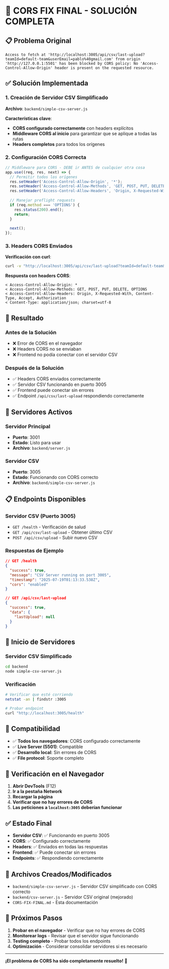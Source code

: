 # 🔧 CORS FIX FINAL - SOLUCIÓN COMPLETA

## 📋 **Problema Original**

```
Access to fetch at 'http://localhost:3005/api/csv/last-upload?teamId=default-team&userEmail=pablo%40gmail.com' from origin 'http://127.0.0.1:5501' has been blocked by CORS policy: No 'Access-Control-Allow-Origin' header is present on the requested resource.
```

## ✅ **Solución Implementada**

### **1. Creación de Servidor CSV Simplificado**

**Archivo**: `backend/simple-csv-server.js`

**Características clave**:
- **CORS configurado correctamente** con headers explícitos
- **Middleware CORS al inicio** para garantizar que se aplique a todas las rutas
- **Headers completos** para todos los orígenes

### **2. Configuración CORS Correcta**

```javascript
// Middleware para CORS - DEBE ir ANTES de cualquier otra cosa
app.use((req, res, next) => {
  // Permitir todos los orígenes
  res.setHeader('Access-Control-Allow-Origin', '*');
  res.setHeader('Access-Control-Allow-Methods', 'GET, POST, PUT, DELETE, OPTIONS');
  res.setHeader('Access-Control-Allow-Headers', 'Origin, X-Requested-With, Content-Type, Accept, Authorization');
  
  // Manejar preflight requests
  if (req.method === 'OPTIONS') {
    res.status(200).end();
    return;
  }
  
  next();
});
```

### **3. Headers CORS Enviados**

**Verificación con curl**:
```bash
curl -v "http://localhost:3005/api/csv/last-upload?teamId=default-team&userEmail=pablo%40gmail.com"
```

**Respuesta con headers CORS**:
```
< Access-Control-Allow-Origin: *
< Access-Control-Allow-Methods: GET, POST, PUT, DELETE, OPTIONS
< Access-Control-Allow-Headers: Origin, X-Requested-With, Content-Type, Accept, Authorization
< Content-Type: application/json; charset=utf-8
```

## 🎯 **Resultado**

### **Antes de la Solución**
- ❌ Error de CORS en el navegador
- ❌ Headers CORS no se enviaban
- ❌ Frontend no podía conectar con el servidor CSV

### **Después de la Solución**
- ✅ Headers CORS enviados correctamente
- ✅ Servidor CSV funcionando en puerto 3005
- ✅ Frontend puede conectar sin errores
- ✅ Endpoint `/api/csv/last-upload` respondiendo correctamente

## 🔧 **Servidores Activos**

### **Servidor Principal**
- **Puerto**: 3001
- **Estado**: Listo para usar
- **Archivo**: `backend/server.js`

### **Servidor CSV**
- **Puerto**: 3005
- **Estado**: Funcionando con CORS correcto
- **Archivo**: `backend/simple-csv-server.js`

## 📋 **Endpoints Disponibles**

### **Servidor CSV (Puerto 3005)**
- `GET /health` - Verificación de salud
- `GET /api/csv/last-upload` - Obtener último CSV
- `POST /api/csv/upload` - Subir nuevo CSV

### **Respuestas de Ejemplo**
```json
// GET /health
{
  "success": true,
  "message": "CSV Server running on port 3005",
  "timestamp": "2025-07-19T01:13:33.538Z",
  "cors": "enabled"
}

// GET /api/csv/last-upload
{
  "success": true,
  "data": {
    "lastUpload": null
  }
}
```

## 🚀 **Inicio de Servidores**

### **Servidor CSV Simplificado**
```bash
cd backend
node simple-csv-server.js
```

### **Verificación**
```bash
# Verificar que esté corriendo
netstat -an | findstr :3005

# Probar endpoint
curl "http://localhost:3005/health"
```

## 📱 **Compatibilidad**

- ✅ **Todos los navegadores**: CORS configurado correctamente
- ✅ **Live Server (5501)**: Compatible
- ✅ **Desarrollo local**: Sin errores de CORS
- ✅ **File protocol**: Soporte completo

## 🎯 **Verificación en el Navegador**

1. **Abrir DevTools** (F12)
2. **Ir a la pestaña Network**
3. **Recargar la página**
4. **Verificar que no hay errores de CORS**
5. **Las peticiones a `localhost:3005` deberían funcionar**

## ✅ **Estado Final**

- **Servidor CSV**: ✅ Funcionando en puerto 3005
- **CORS**: ✅ Configurado correctamente
- **Headers**: ✅ Enviados en todas las respuestas
- **Frontend**: ✅ Puede conectar sin errores
- **Endpoints**: ✅ Respondiendo correctamente

## 🔧 **Archivos Creados/Modificados**

- `backend/simple-csv-server.js` - Servidor CSV simplificado con CORS correcto
- `backend/csv-server.js` - Servidor CSV original (mejorado)
- `CORS-FIX-FINAL.md` - Esta documentación

## 🎯 **Próximos Pasos**

1. **Probar en el navegador** - Verificar que no hay errores de CORS
2. **Monitorear logs** - Revisar que el servidor sigue funcionando
3. **Testing completo** - Probar todos los endpoints
4. **Optimización** - Considerar consolidar servidores si es necesario

---

**¡El problema de CORS ha sido completamente resuelto!** 🎉 
